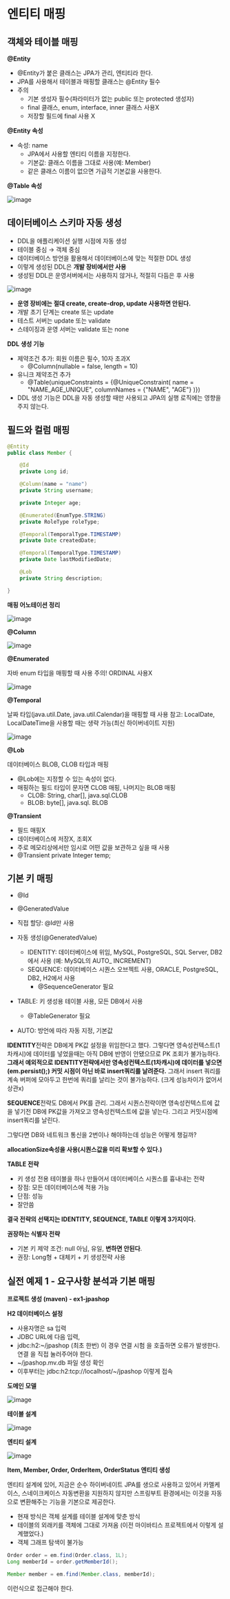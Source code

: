 # 엔티티 매핑

## 객체와 테이블 매핑

**@Entity**

- @Entity가 붙은 클래스는 JPA가 관리, 엔티티라 한다.
- JPA를 사용해서 테이블과 매핑할 클래스는 @Entity 필수
- 주의
    - 기본 생성자 필수(파라미터가 없는 public 또는 protected 생성자)
    - final 클래스, enum, interface, inner 클래스 사용X
    - 저장할 필드에 final 사용 X

**@Entity 속성**

- 속성: name
    - JPA에서 사용할 엔티티 이름을 지정한다.
    - 기본값: 클래스 이름을 그대로 사용(예: Member)
    - 같은 클래스 이름이 없으면 가급적 기본값을 사용한다.

**@Table 속성**

![image](https://user-images.githubusercontent.com/106286686/215331126-6e877101-0f32-4206-a288-7da08ff3a630.png)

## 데이터베이스 스키마 자동 생성

- DDL을 애플리케이션 실행 시점에 자동 생성
- 테이블 중심 → 객체 중심
- 데이터베이스 방언을 활용해서 데이터베이스에 맞는 적절한 DDL 생성
- 이렇게 생성된 DDL은 **개발 장비에서만 사용**
- 생성된 DDL은 운영서버에서는 사용하지 않거나, 적절히 다듬은 후 사용

![image](https://user-images.githubusercontent.com/106286686/215331145-322ce10c-985b-445f-87d0-f2fdcee6c6b6.png)

- **운영 장비에는 절대 create, create-drop, update 사용하면 안된다.**
- 개발 초기 단계는 create 또는 update
- 테스트 서버는 update 또는 validate
- 스테이징과 운영 서버는 validate 또는 none

**DDL 생성 기능**

- 제약조건 추가: 회원 이름은 필수, 10자 초과X
    - @Column(nullable = false, length = 10)
- 유니크 제약조건 추가
    - @Table(uniqueConstraints = {@UniqueConstraint( name = "NAME_AGE_UNIQUE",
    columnNames = {"NAME", "AGE"} )})
- DDL 생성 기능은 DDL을 자동 생성할 때만 사용되고 JPA의 실행 로직에는 영향을 주지 않는다.

## 필드와 컬럼 매핑

```java
@Entity
public class Member {

    @Id
    private Long id;

    @Column(name = "name")
    private String username;

    private Integer age;

    @Enumerated(EnumType.STRING)
    private RoleType roleType;

    @Temporal(TemporalType.TIMESTAMP)
    private Date createdDate;

    @Temporal(TemporalType.TIMESTAMP)
    private Date lastModifiedDate;

    @Lob
    private String description;

}
```

**매핑 어노테이션 정리**

![image](https://user-images.githubusercontent.com/106286686/215331172-4522ca18-1cf8-419e-8d53-1a649632c4d1.png)

**@Column**

![image](https://user-images.githubusercontent.com/106286686/215331183-15761c3f-7838-4344-b1d6-15537a9eba8e.png)

**@Enumerated**

자바 enum 타입을 매핑할 때 사용
주의! ORDINAL 사용X

![image](https://user-images.githubusercontent.com/106286686/215331196-98ed30ee-298e-4576-8499-965c5938ae72.png)

**@Temporal**

날짜 타입(java.util.Date, java.util.Calendar)을 매핑할 때 사용
참고: LocalDate, LocalDateTime을 사용할 때는 생략 가능(최신 하이버네이트 지원)

![image](https://user-images.githubusercontent.com/106286686/215331211-b62483bf-6b8d-41fb-999d-1041985902bf.png)

**@Lob**

데이터베이스 BLOB, CLOB 타입과 매핑

- @Lob에는 지정할 수 있는 속성이 없다.
- 매핑하는 필드 타입이 문자면 CLOB 매핑, 나머지는 BLOB 매핑
    - CLOB: String, char[], java.sql.CLOB
    - BLOB: byte[], java.sql. BLOB

**@Transient**

- 필드 매핑X
- 데이터베이스에 저장X, 조회X
- 주로 메모리상에서만 임시로 어떤 값을 보관하고 싶을 때 사용
- @Transient
 private Integer temp;

## 기본 키 매핑

- @Id
- @GeneratedValue

- 직접 할당: @Id만 사용
- 자동 생성(@GeneratedValue)
    - IDENTITY: 데이터베이스에 위임, MySQL, PostgreSQL, SQL Server, DB2에서 사용 (예: MySQL의 AUTO_ INCREMENT)
    - SEQUENCE: 데이터베이스 시퀀스 오브젝트 사용, ORACLE, PostgreSQL, DB2, H2에서 사용
        - @SequenceGenerator 필요
- TABLE: 키 생성용 테이블 사용, 모든 DB에서 사용
    - @TableGenerator 필요
- AUTO: 방언에 따라 자동 지정, 기본값

**IDENTITY**전략은 DB에게 PK값 설정을 위임한다고 했다. 그렇다면 영속성컨텍스트(1차캐시)에 데이터를 넣었을때는 아직 DB에 반영이 안됐으므로 PK 조회가 불가능하다. **그래서 예외적으로 IDENTITY전략에서만 영속성컨텍스트(1차캐시)에 데이터를 넣으면(em.persist();) 커밋 시점이 아닌 바로 insert쿼리를 날려준다.** 그래서 insert 쿼리를 계속 버퍼에 모아두고 한번에 쿼리를 날리는 것이 불가능하다. (크게 성능차이가 없어서 상관x)

**SEQUENCE**전략도 DB에서 PK를 관리. 그래서 시퀀스전략이면 영속성컨텍스트에 값을 넣기전 DB에 PK값을 가져오고 영속성컨텍스트에 값을 넣는다. 그리고 커밋시점에 insert쿼리를 날린다.

그렇다면 DB와 네트워크 통신을 2번이나 해야하는데 성능은 어떻게 챙길까?

**allocationSize속성을 사용(시퀀스값을 미리 확보할 수 있다.)**

**TABLE 전략**

- 키 생성 전용 테이블을 하나 만들어서 데이터베이스 시퀀스를 흉내내는 전략
- 장점: 모든 데이터베이스에 적용 가능
- 단점: 성능
- 잘안씀

**결국 전략의 선택지는 IDENTITY, SEQUENCE, TABLE 이렇게 3가지이다.**

**권장하는 식별자 전략**

- 기본 키 제약 조건: null 아님, 유일, **변하면 안된다**.
- 권장: Long형 + 대체키 + 키 생성전략 사용

## 실전 예제 1 - 요구사항 분석과 기본 매핑

**프로젝트 생성 (maven) - ex1-jpashop**

**H2 데이터베이스 설정**

- 사용자명은 sa 입력
- JDBC URL에 다음 입력,
- jdbc:h2:~/jpashop (최초 한번) 이 경우 연결 시험 을 호출하면 오류가 발생한다. 연결 을 직접 눌러주어야 한다.
- ~/jpashop.mv.db 파일 생성 확인
- 이후부터는 jdbc:h2:tcp://localhost/~/jpashop 이렇게 접속

**도메인 모델**

![image](https://user-images.githubusercontent.com/106286686/215331233-7668faaf-3242-48a6-b3c5-1235953c14db.png)

**테이블 설계**

![image](https://user-images.githubusercontent.com/106286686/215331254-d58f0d48-7e88-4339-bf68-689850c396fd.png)

**엔티티 설계**

![image](https://user-images.githubusercontent.com/106286686/215331270-c16329fb-60bc-48da-9ae6-5037ad9ece29.png)

**Item, Member, Order, OrderItem, OrderStatus 엔티티 생성**

엔티티 설계에 있어, 지금은 순수 하이버네이트 JPA를 생으로 사용하고 있어서 카멜케이스, 스네이크케이스 자동변환을 지원하지 않지만 스프링부트 환경에서는 이것을 자동으로 변환해주는 기능을 기본으로 제공한다.

- 현재 방식은 객체 설계를 테이블 설계에 맞춘 방식
- 테이블의 외래키를 객체에 그대로 가져옴 (이전 마이바티스 프로젝트에서 이렇게 설계했었다.)
- 객체 그래프 탐색이 불가능

```java
Order order = em.find(Order.class, 1L);
Long memberId = order.getMemberId();

Member member = em.find(Member.class, memberId);
```

이런식으로 접근해야 한다.
